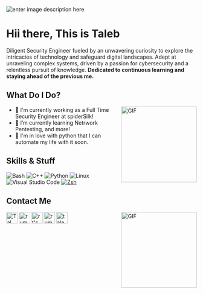 
![enter image description here](https://miro.medium.com/v2/resize:fit:828/1*p66mRGcR4gX1CNlpEOH7lg.jpeg)
# Hii there, This is Taleb 

Diligent Security Engineer fueled by an unwavering curiosity to explore the intricacies of technology and safeguard digital landscapes. Adept at unraveling complex systems, driven by a passion for cybersecurity and a relentless pursuit of knowledge. **Dedicated to continuous learning and staying ahead of the previous me.** 



## What Do I Do?
<img hight="200" width="200" alt="GIF" align="right" src="https://media2.giphy.com/media/o0vwzuFwCGAFO/giphy.gif?cid=ecf05e47mnqmyho74citsli464l6l524zg07tujofocqimqw&ep=v1_gifs_search&rid=giphy.gif&ct=g">

- 🐉 I'm currently working as a Full Time Security Engineer at spiderSilk! 
- 🌱 I’m currently learning Netrwork Pentesting, and more!
- 🐍 I'm in love with python that I can automate my life with it soon.



## Skills & Stuff

![Bash](https://img.shields.io/badge/Bash-4EAA25?logo=gnubash&logoColor=white&style=for-the-badge)
![C++](https://img.shields.io/badge/C++-00599C?logo=cplusplus&logoColor=white&style=for-the-badge)
![Python](https://img.shields.io/badge/Python-3776AB?logo=python&logoColor=white&style=for-the-badge)
![Linux](https://img.shields.io/badge/Linux-FCC624?logo=Linux&logoColor=black&style=for-the-badge)
![Visual Studio Code](https://img.shields.io/badge/VSCode-007ACC?logo=visualstudiocode&logoColor=white&style=for-the-badge)
[![Zsh](https://img.shields.io/badge/Zsh-f15a24?style=for-the-badge)](https://ohmyz.sh)


## Contact Me
<img hight="200" width="200" alt="GIF" align="right" src="https://media0.giphy.com/media/v1.Y2lkPTc5MGI3NjExaWRvZXQyZHFmcGpnMmw0N3d0dHpldjhybnlzYWIzeGxzcm4wdWoxdyZlcD12MV9pbnRlcm5hbF9naWZfYnlfaWQmY3Q9Zw/26uf7ScTyyojrKIqA/giphy.gif
">

<a href="https://www.linkedin.com/in/talebmujahed/" target="_blank">
  <img align="left" alt="Tal LinkedIn" width="30px" src="https://img.icons8.com/color/48/000000/linkedin.png"/>
</a>
<a href="https://twitter.com/rumble773" target="_blank">
  <img align="left" alt="rumble's Twitter" width="30px" src="https://img.icons8.com/color/48/000000/twitter.png"/>
</a>
<a href="https://medium.com/@rumble773" target="_blank">
  <img align="left" alt="rt's Medium" width="30px" src="https://img.icons8.com/color/48/000000/medium-monogram.png" />
</a>
<a href="https://p.rumble.ovh/" target="_blank">
  <img align="left" alt="rumble's Website" width="30px" src="https://img.icons8.com/color/48/000000/domain.png" />
</a>
<a href="mailto:taleb991@protonmail.com" target="_blank">
  <img align="left" alt="taleb's E-Mail" width="30px" src="https://img.icons8.com/color/48/000000/email.png" />
</a>
<br>
